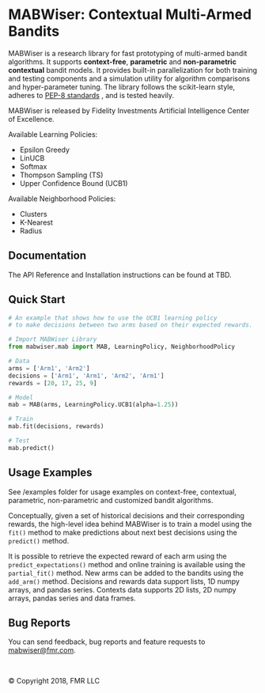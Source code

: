 # MABWiser: Contextual Multi-Armed Bandits 

MABWiser is a research library for fast prototyping of multi-armed bandit algorithms.
It supports **context-free**, **parametric** and **non-parametric** **contextual** bandit models.
It provides built-in parallelization for both training and testing components and a simulation utility 
for algorithm comparisons and hyper-parameter tuning.
The library follows the scikit-learn style, adheres to [PEP-8 standards](https://www.python.org/dev/peps/pep-0008/)
, and is tested heavily.

MABWiser is released by Fidelity Investments Artificial Intelligence Center of Excellence.

Available Learning Policies:
* Epsilon Greedy
* LinUCB
* Softmax
* Thompson Sampling (TS)
* Upper Confidence Bound (UCB1)


Available Neighborhood Policies: 
* Clusters
* K-Nearest
* Radius

## Documentation

The API Reference and Installation instructions can be found at TBD.

## Quick Start

```python
# An example that shows how to use the UCB1 learning policy
# to make decisions between two arms based on their expected rewards.

# Import MABWiser Library
from mabwiser.mab import MAB, LearningPolicy, NeighborhoodPolicy

# Data
arms = ['Arm1', 'Arm2']
decisions = ['Arm1', 'Arm1', 'Arm2', 'Arm1']
rewards = [20, 17, 25, 9]

# Model 
mab = MAB(arms, LearningPolicy.UCB1(alpha=1.25))

# Train
mab.fit(decisions, rewards)

# Test
mab.predict()
```

## Usage Examples

See /examples folder for usage examples 
on context-free, contextual, parametric, non-parametric and customized bandit algorithms.

Conceptually, given a set of historical decisions and their corresponding rewards, 
the high-level idea behind MABWiser is to train a model using the `fit()` method to make predictions 
about next best decisions using the `predict()` method.

It is possible to retrieve the expected reward of each arm using the `predict_expectations()` method
and online training is available using the `partial_fit()` method.
New arms can be added to the bandits using the `add_arm()` method.
Decisions and rewards data support lists, 1D numpy arrays, and pandas series.
Contexts data supports 2D lists, 2D numpy arrays, pandas series and data frames.

## Bug Reports

You can send feedback, bug reports and feature requests to <a href="mailto:mabwiser@fmr.com?subject=%5BMABWiser%5D%20Feedback%20&body=Feedback%20%26%20Feature%20Request%0A%3D%3D%3D%3D%3D%3D%3D%3D%3D%3D%3D%3D%3D%3D%3D%3D%3D%3D%3D%3D%3D%3D%3D%0A%0AXXX%0A%0ABug%20Report%20%0A%3D%3D%3D%3D%3D%3D%3D%3D%3D%3D%0A%0AOS%3A%20XXX%0APython%20Environment%3A%20XXX%20%20%20%20%20%20%20%20%20%20%20%20%20%20%0ADescription%3A%20XXX%0ASteps%20to%20reproduce%3A%20XXX%0AExpected%20result%3A%20XXX%0AActual%20result%3A%20XXX%0A%0A%0APlease%20allow%20up%20to%201-2%20business%20days%20for%20a%20response.%20%0A%0AAtlas%20Team%0A">mabwiser@fmr.com</a>.

<br>

© Copyright 2018, FMR LLC

